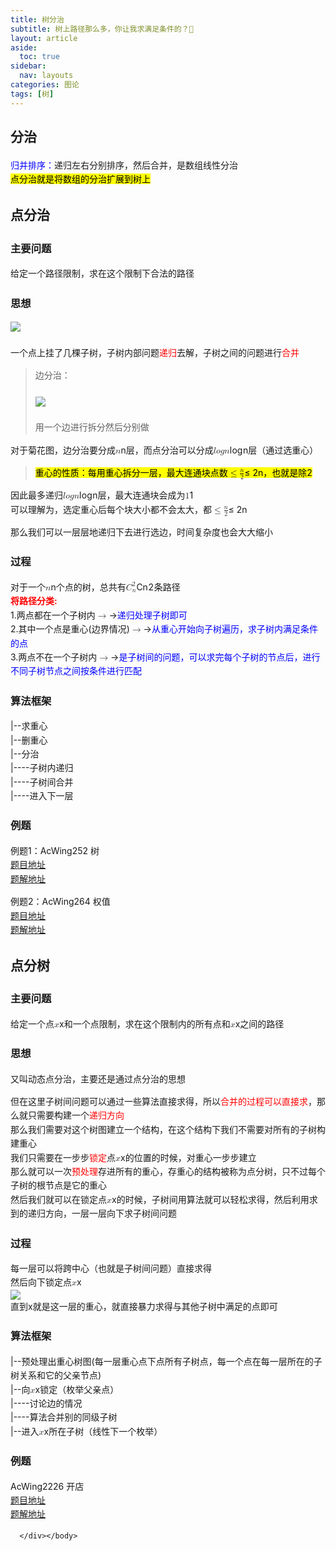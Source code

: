 ```yaml
---
title: 树分治
subtitle: 树上路径那么多，你让我求满足条件的？🤔
layout: article
aside:
  toc: true
sidebar:
  nav: layouts
categories: 图论
tags: [树]
---
```


<head>
        <link rel="stylesheet" href="https://cdn.jsdelivr.net/npm/katex@0.10.2/dist/katex.min.css" integrity="sha384-yFRtMMDnQtDRO8rLpMIKrtPCD5jdktao2TV19YiZYWMDkUR5GQZR/NOVTdquEx1j" crossorigin="anonymous">
<link href="https://cdn.jsdelivr.net/npm/katex-copytex@latest/dist/katex-copytex.min.css" rel="stylesheet" type="text/css">
        <link rel="stylesheet" href="https://cdn.jsdelivr.net/gh/Microsoft/vscode/extensions/markdown-language-features/media/markdown.css">
<link rel="stylesheet" href="https://cdn.jsdelivr.net/gh/Microsoft/vscode/extensions/markdown-language-features/media/highlight.css">
	<style>
            body {
                font-family: -apple-system, BlinkMacSystemFont, 'Segoe WPC', 'Segoe UI', system-ui, 'Ubuntu', 'Droid Sans', sans-serif;
                font-size: 14px;
                line-height: 1.6;
            }
	</style>
        <style>
		.task-list-item { list-style-type: none; } .task-list-item-checkbox { margin-left: -20px; vertical-align: middle; }
	</style>
</head>
<body>
      <div class="mume markdown-preview  ">
      <h2 class="mume-header" id="%E5%88%86%E6%B2%BB">&#x5206;&#x6CBB;</h2>

<p><span style="color: blue;">&#x5F52;&#x5E76;&#x6392;&#x5E8F;&#xFF1A;</span>&#x9012;&#x5F52;&#x5DE6;&#x53F3;&#x5206;&#x522B;&#x6392;&#x5E8F;&#xFF0C;&#x7136;&#x540E;&#x5408;&#x5E76;&#xFF0C;&#x662F;&#x6570;&#x7EC4;&#x7EBF;&#x6027;&#x5206;&#x6CBB;<br>
<mark>&#x70B9;&#x5206;&#x6CBB;&#x5C31;&#x662F;&#x5C06;&#x6570;&#x7EC4;&#x7684;&#x5206;&#x6CBB;&#x6269;&#x5C55;&#x5230;&#x6811;&#x4E0A;</mark></p>
<h2 class="mume-header" id="%E7%82%B9%E5%88%86%E6%B2%BB">&#x70B9;&#x5206;&#x6CBB;</h2>

<h3 class="mume-header" id="%E4%B8%BB%E8%A6%81%E9%97%AE%E9%A2%98">&#x4E3B;&#x8981;&#x95EE;&#x9898;</h3>

<p>&#x7ED9;&#x5B9A;&#x4E00;&#x4E2A;&#x8DEF;&#x5F84;&#x9650;&#x5236;&#xFF0C;&#x6C42;&#x5728;&#x8FD9;&#x4E2A;&#x9650;&#x5236;&#x4E0B;&#x5408;&#x6CD5;&#x7684;&#x8DEF;&#x5F84;</p>
<h3 class="mume-header" id="%E6%80%9D%E6%83%B3">&#x601D;&#x60F3;</h3>

<p><img src="https://i.loli.net/2021/09/28/6PbvQBg3aLcYUiT.png"><br><br>
&#x4E00;&#x4E2A;&#x70B9;&#x4E0A;&#x6302;&#x4E86;&#x51E0;&#x68F5;&#x5B50;&#x6811;&#xFF0C;&#x5B50;&#x6811;&#x5185;&#x90E8;&#x95EE;&#x9898;<span style="color: red;">&#x9012;&#x5F52;</span>&#x53BB;&#x89E3;&#xFF0C;&#x5B50;&#x6811;&#x4E4B;&#x95F4;&#x7684;&#x95EE;&#x9898;&#x8FDB;&#x884C;<span style="color: red;">&#x5408;&#x5E76;</span><br></p>
<blockquote>
<p>&#x8FB9;&#x5206;&#x6CBB;&#xFF1A;<br><br>
<img src="https://i.loli.net/2021/09/28/xVv6WJTrBR5fFlH.png"><br><br>
&#x7528;&#x4E00;&#x4E2A;&#x8FB9;&#x8FDB;&#x884C;&#x62C6;&#x5206;&#x7136;&#x540E;&#x5206;&#x522B;&#x505A;<br></p>
</blockquote>
<p>&#x5BF9;&#x4E8E;&#x83CA;&#x82B1;&#x56FE;&#xFF0C;&#x8FB9;&#x5206;&#x6CBB;&#x8981;&#x5206;&#x6210;<span class="katex"><span class="katex-mathml"><math xmlns="http://www.w3.org/1998/Math/MathML"><semantics><mrow><mi>n</mi></mrow><annotation encoding="application/x-tex">n</annotation></semantics></math></span><span class="katex-html" aria-hidden="true"><span class="base"><span class="strut" style="height:0.43056em;vertical-align:0em;"></span><span class="mord mathnormal">n</span></span></span></span>&#x5C42;&#xFF0C;&#x800C;&#x70B9;&#x5206;&#x6CBB;&#x53EF;&#x4EE5;&#x5206;&#x6210;<span class="katex"><span class="katex-mathml"><math xmlns="http://www.w3.org/1998/Math/MathML"><semantics><mrow><mi>l</mi><mi>o</mi><mi>g</mi><mi>n</mi></mrow><annotation encoding="application/x-tex">logn</annotation></semantics></math></span><span class="katex-html" aria-hidden="true"><span class="base"><span class="strut" style="height:0.8888799999999999em;vertical-align:-0.19444em;"></span><span class="mord mathnormal" style="margin-right:0.01968em;">l</span><span class="mord mathnormal">o</span><span class="mord mathnormal" style="margin-right:0.03588em;">g</span><span class="mord mathnormal">n</span></span></span></span>&#x5C42;&#xFF08;&#x901A;&#x8FC7;&#x9009;&#x91CD;&#x5FC3;&#xFF09;</p>
<blockquote>
<p><mark>&#x91CD;&#x5FC3;&#x7684;&#x6027;&#x8D28;&#xFF1A;&#x6BCF;&#x7528;&#x91CD;&#x5FC3;&#x62C6;&#x5206;&#x4E00;&#x5C42;&#xFF0C;&#x6700;&#x5927;&#x8FDE;&#x901A;&#x5757;&#x70B9;&#x6570;<span class="katex"><span class="katex-mathml"><math xmlns="http://www.w3.org/1998/Math/MathML"><semantics><mrow><mo>&#x2264;</mo><mfrac><mi>n</mi><mn>2</mn></mfrac></mrow><annotation encoding="application/x-tex">\le \frac n2</annotation></semantics></math></span><span class="katex-html" aria-hidden="true"><span class="base"><span class="strut" style="height:0.7719400000000001em;vertical-align:-0.13597em;"></span><span class="mrel">&#x2264;</span><span class="mspace" style="margin-right:0.2777777777777778em;"></span></span><span class="base"><span class="strut" style="height:1.040392em;vertical-align:-0.345em;"></span><span class="mord"><span class="mopen nulldelimiter"></span><span class="mfrac"><span class="vlist-t vlist-t2"><span class="vlist-r"><span class="vlist" style="height:0.695392em;"><span style="top:-2.6550000000000002em;"><span class="pstrut" style="height:3em;"></span><span class="sizing reset-size6 size3 mtight"><span class="mord mtight"><span class="mord mtight">2</span></span></span></span><span style="top:-3.23em;"><span class="pstrut" style="height:3em;"></span><span class="frac-line" style="border-bottom-width:0.04em;"></span></span><span style="top:-3.394em;"><span class="pstrut" style="height:3em;"></span><span class="sizing reset-size6 size3 mtight"><span class="mord mtight"><span class="mord mathnormal mtight">n</span></span></span></span></span><span class="vlist-s">&#x200B;</span></span><span class="vlist-r"><span class="vlist" style="height:0.345em;"><span></span></span></span></span></span><span class="mclose nulldelimiter"></span></span></span></span></span>&#xFF0C;&#x4E5F;&#x5C31;&#x662F;&#x9664;2</mark></p>
</blockquote>
<p>&#x56E0;&#x6B64;&#x6700;&#x591A;&#x9012;&#x5F52;<span class="katex"><span class="katex-mathml"><math xmlns="http://www.w3.org/1998/Math/MathML"><semantics><mrow><mi>l</mi><mi>o</mi><mi>g</mi><mi>n</mi></mrow><annotation encoding="application/x-tex">logn</annotation></semantics></math></span><span class="katex-html" aria-hidden="true"><span class="base"><span class="strut" style="height:0.8888799999999999em;vertical-align:-0.19444em;"></span><span class="mord mathnormal" style="margin-right:0.01968em;">l</span><span class="mord mathnormal">o</span><span class="mord mathnormal" style="margin-right:0.03588em;">g</span><span class="mord mathnormal">n</span></span></span></span>&#x5C42;&#xFF0C;&#x6700;&#x5927;&#x8FDE;&#x901A;&#x5757;&#x4F1A;&#x6210;&#x4E3A;<span class="katex"><span class="katex-mathml"><math xmlns="http://www.w3.org/1998/Math/MathML"><semantics><mrow><mn>1</mn></mrow><annotation encoding="application/x-tex">1</annotation></semantics></math></span><span class="katex-html" aria-hidden="true"><span class="base"><span class="strut" style="height:0.64444em;vertical-align:0em;"></span><span class="mord">1</span></span></span></span><br>
&#x53EF;&#x4EE5;&#x7406;&#x89E3;&#x4E3A;&#xFF0C;&#x9009;&#x5B9A;&#x91CD;&#x5FC3;&#x540E;&#x6BCF;&#x4E2A;&#x5757;&#x5927;&#x5C0F;&#x90FD;&#x4E0D;&#x4F1A;&#x592A;&#x5927;&#xFF0C;&#x90FD;<span class="katex"><span class="katex-mathml"><math xmlns="http://www.w3.org/1998/Math/MathML"><semantics><mrow><mo>&#x2264;</mo><mfrac><mi>n</mi><mn>2</mn></mfrac></mrow><annotation encoding="application/x-tex">\le \frac n2</annotation></semantics></math></span><span class="katex-html" aria-hidden="true"><span class="base"><span class="strut" style="height:0.7719400000000001em;vertical-align:-0.13597em;"></span><span class="mrel">&#x2264;</span><span class="mspace" style="margin-right:0.2777777777777778em;"></span></span><span class="base"><span class="strut" style="height:1.040392em;vertical-align:-0.345em;"></span><span class="mord"><span class="mopen nulldelimiter"></span><span class="mfrac"><span class="vlist-t vlist-t2"><span class="vlist-r"><span class="vlist" style="height:0.695392em;"><span style="top:-2.6550000000000002em;"><span class="pstrut" style="height:3em;"></span><span class="sizing reset-size6 size3 mtight"><span class="mord mtight"><span class="mord mtight">2</span></span></span></span><span style="top:-3.23em;"><span class="pstrut" style="height:3em;"></span><span class="frac-line" style="border-bottom-width:0.04em;"></span></span><span style="top:-3.394em;"><span class="pstrut" style="height:3em;"></span><span class="sizing reset-size6 size3 mtight"><span class="mord mtight"><span class="mord mathnormal mtight">n</span></span></span></span></span><span class="vlist-s">&#x200B;</span></span><span class="vlist-r"><span class="vlist" style="height:0.345em;"><span></span></span></span></span></span><span class="mclose nulldelimiter"></span></span></span></span></span></p>
<p>&#x90A3;&#x4E48;&#x6211;&#x4EEC;&#x53EF;&#x4EE5;&#x4E00;&#x5C42;&#x5C42;&#x5730;&#x9012;&#x5F52;&#x4E0B;&#x53BB;&#x8FDB;&#x884C;&#x9009;&#x8FB9;&#xFF0C;&#x65F6;&#x95F4;&#x590D;&#x6742;&#x5EA6;&#x4E5F;&#x4F1A;&#x5927;&#x5927;&#x7F29;&#x5C0F;</p>
<h3 class="mume-header" id="%E8%BF%87%E7%A8%8B">&#x8FC7;&#x7A0B;</h3>

<p>&#x5BF9;&#x4E8E;&#x4E00;&#x4E2A;<span class="katex"><span class="katex-mathml"><math xmlns="http://www.w3.org/1998/Math/MathML"><semantics><mrow><mi>n</mi></mrow><annotation encoding="application/x-tex">n</annotation></semantics></math></span><span class="katex-html" aria-hidden="true"><span class="base"><span class="strut" style="height:0.43056em;vertical-align:0em;"></span><span class="mord mathnormal">n</span></span></span></span>&#x4E2A;&#x70B9;&#x7684;&#x6811;&#xFF0C;&#x603B;&#x5171;&#x6709;<span class="katex"><span class="katex-mathml"><math xmlns="http://www.w3.org/1998/Math/MathML"><semantics><mrow><msubsup><mi>C</mi><mi>n</mi><mn>2</mn></msubsup></mrow><annotation encoding="application/x-tex">C_n^2</annotation></semantics></math></span><span class="katex-html" aria-hidden="true"><span class="base"><span class="strut" style="height:1.061108em;vertical-align:-0.247em;"></span><span class="mord"><span class="mord mathnormal" style="margin-right:0.07153em;">C</span><span class="msupsub"><span class="vlist-t vlist-t2"><span class="vlist-r"><span class="vlist" style="height:0.8141079999999999em;"><span style="top:-2.4530000000000003em;margin-left:-0.07153em;margin-right:0.05em;"><span class="pstrut" style="height:2.7em;"></span><span class="sizing reset-size6 size3 mtight"><span class="mord mathnormal mtight">n</span></span></span><span style="top:-3.063em;margin-right:0.05em;"><span class="pstrut" style="height:2.7em;"></span><span class="sizing reset-size6 size3 mtight"><span class="mord mtight">2</span></span></span></span><span class="vlist-s">&#x200B;</span></span><span class="vlist-r"><span class="vlist" style="height:0.247em;"><span></span></span></span></span></span></span></span></span></span>&#x6761;&#x8DEF;&#x5F84;<br>
<b><span style="color: red;">&#x5C06;&#x8DEF;&#x5F84;&#x5206;&#x7C7B;:</span></b><br>
1.&#x4E24;&#x70B9;&#x90FD;&#x5728;&#x4E00;&#x4E2A;&#x5B50;&#x6811;&#x5185;<span class="katex"><span class="katex-mathml"><math xmlns="http://www.w3.org/1998/Math/MathML"><semantics><mrow><mo>&#x2192;</mo></mrow><annotation encoding="application/x-tex">\rightarrow</annotation></semantics></math></span><span class="katex-html" aria-hidden="true"><span class="base"><span class="strut" style="height:0.36687em;vertical-align:0em;"></span><span class="mrel">&#x2192;</span></span></span></span><span style="color: blue;">&#x9012;&#x5F52;&#x5904;&#x7406;&#x5B50;&#x6811;&#x5373;&#x53EF;</span><br>
2.&#x5176;&#x4E2D;&#x4E00;&#x4E2A;&#x70B9;&#x662F;&#x91CD;&#x5FC3;(&#x8FB9;&#x754C;&#x60C5;&#x51B5;)<span class="katex"><span class="katex-mathml"><math xmlns="http://www.w3.org/1998/Math/MathML"><semantics><mrow><mo>&#x2192;</mo></mrow><annotation encoding="application/x-tex">\rightarrow</annotation></semantics></math></span><span class="katex-html" aria-hidden="true"><span class="base"><span class="strut" style="height:0.36687em;vertical-align:0em;"></span><span class="mrel">&#x2192;</span></span></span></span><span style="color: blue;">&#x4ECE;&#x91CD;&#x5FC3;&#x5F00;&#x59CB;&#x5411;&#x5B50;&#x6811;&#x904D;&#x5386;&#xFF0C;&#x6C42;&#x5B50;&#x6811;&#x5185;&#x6EE1;&#x8DB3;&#x6761;&#x4EF6;&#x7684;&#x70B9;</span><br>
3.&#x4E24;&#x70B9;&#x4E0D;&#x5728;&#x4E00;&#x4E2A;&#x5B50;&#x6811;&#x5185;<span class="katex"><span class="katex-mathml"><math xmlns="http://www.w3.org/1998/Math/MathML"><semantics><mrow><mo>&#x2192;</mo></mrow><annotation encoding="application/x-tex">\rightarrow</annotation></semantics></math></span><span class="katex-html" aria-hidden="true"><span class="base"><span class="strut" style="height:0.36687em;vertical-align:0em;"></span><span class="mrel">&#x2192;</span></span></span></span><span style="color:blue;">&#x662F;&#x5B50;&#x6811;&#x95F4;&#x7684;&#x95EE;&#x9898;&#xFF0C;&#x53EF;&#x4EE5;&#x6C42;&#x5B8C;&#x6BCF;&#x4E2A;&#x5B50;&#x6811;&#x7684;&#x8282;&#x70B9;&#x540E;&#xFF0C;&#x8FDB;&#x884C;&#x4E0D;&#x540C;&#x5B50;&#x6811;&#x8282;&#x70B9;&#x4E4B;&#x95F4;&#x6309;&#x6761;&#x4EF6;&#x8FDB;&#x884C;&#x5339;&#x914D;</span></p>
<h3 class="mume-header" id="%E7%AE%97%E6%B3%95%E6%A1%86%E6%9E%B6">&#x7B97;&#x6CD5;&#x6846;&#x67B6;</h3>

<p>|--&#x6C42;&#x91CD;&#x5FC3;<br>
|--&#x5220;&#x91CD;&#x5FC3;<br>
|--&#x5206;&#x6CBB;<br>
|----&#x5B50;&#x6811;&#x5185;&#x9012;&#x5F52;<br>
|----&#x5B50;&#x6811;&#x95F4;&#x5408;&#x5E76;<br>
|----&#x8FDB;&#x5165;&#x4E0B;&#x4E00;&#x5C42;</p>
<h3 class="mume-header" id="%E4%BE%8B%E9%A2%98">&#x4F8B;&#x9898;</h3>

<p>&#x4F8B;&#x9898;1&#xFF1A;AcWing252 &#x6811;<br>
<a href="https://www.acwing.com/problem/content/description/254/">&#x9898;&#x76EE;&#x5730;&#x5740;</a><br>
<a href="https://github.com/Chivas-Regal/ACM/blob/main/Code/%E5%9B%BE%E8%AE%BA/%E6%A0%91%E5%88%86%E6%B2%BB/%E7%82%B9%E5%88%86%E6%B2%BB/%E6%A0%91.md">&#x9898;&#x89E3;&#x5730;&#x5740;</a></p>
<p>&#x4F8B;&#x9898;2&#xFF1A;AcWing264 &#x6743;&#x503C;<br>
<a href="https://www.acwing.com/problem/content/266/">&#x9898;&#x76EE;&#x5730;&#x5740;</a><br>
<a href="https://github.com/Chivas-Regal/ACM/blob/main/Code/%E5%9B%BE%E8%AE%BA/%E6%A0%91%E5%88%86%E6%B2%BB/%E7%82%B9%E5%88%86%E6%B2%BB/%E6%9D%83%E5%80%BC.md">&#x9898;&#x89E3;&#x5730;&#x5740;</a></p>
<h2 class="mume-header" id="%E7%82%B9%E5%88%86%E6%A0%91">&#x70B9;&#x5206;&#x6811;</h2>

<h3 class="mume-header" id="%E4%B8%BB%E8%A6%81%E9%97%AE%E9%A2%98-1">&#x4E3B;&#x8981;&#x95EE;&#x9898;</h3>

<p>&#x7ED9;&#x5B9A;&#x4E00;&#x4E2A;&#x70B9;<span class="katex"><span class="katex-mathml"><math xmlns="http://www.w3.org/1998/Math/MathML"><semantics><mrow><mi>x</mi></mrow><annotation encoding="application/x-tex">x</annotation></semantics></math></span><span class="katex-html" aria-hidden="true"><span class="base"><span class="strut" style="height:0.43056em;vertical-align:0em;"></span><span class="mord mathnormal">x</span></span></span></span>&#x548C;&#x4E00;&#x4E2A;&#x70B9;&#x9650;&#x5236;&#xFF0C;&#x6C42;&#x5728;&#x8FD9;&#x4E2A;&#x9650;&#x5236;&#x5185;&#x7684;&#x6240;&#x6709;&#x70B9;&#x548C;<span class="katex"><span class="katex-mathml"><math xmlns="http://www.w3.org/1998/Math/MathML"><semantics><mrow><mi>x</mi></mrow><annotation encoding="application/x-tex">x</annotation></semantics></math></span><span class="katex-html" aria-hidden="true"><span class="base"><span class="strut" style="height:0.43056em;vertical-align:0em;"></span><span class="mord mathnormal">x</span></span></span></span>&#x4E4B;&#x95F4;&#x7684;&#x8DEF;&#x5F84;</p>
<h3 class="mume-header" id="%E6%80%9D%E6%83%B3-1">&#x601D;&#x60F3;</h3>

<p>&#x53C8;&#x53EB;&#x52A8;&#x6001;&#x70B9;&#x5206;&#x6CBB;&#xFF0C;&#x4E3B;&#x8981;&#x8FD8;&#x662F;&#x901A;&#x8FC7;&#x70B9;&#x5206;&#x6CBB;&#x7684;&#x601D;&#x60F3;</p>
<p>&#x4F46;&#x5728;&#x8FD9;&#x91CC;&#x5B50;&#x6811;&#x95F4;&#x95EE;&#x9898;&#x53EF;&#x4EE5;&#x901A;&#x8FC7;&#x4E00;&#x4E9B;&#x7B97;&#x6CD5;&#x76F4;&#x63A5;&#x6C42;&#x5F97;&#xFF0C;&#x6240;&#x4EE5;<span style="color: red;">&#x5408;&#x5E76;&#x7684;&#x8FC7;&#x7A0B;&#x53EF;&#x4EE5;&#x76F4;&#x63A5;&#x6C42;</span>&#xFF0C;&#x90A3;&#x4E48;&#x5C31;&#x53EA;&#x9700;&#x8981;&#x6784;&#x5EFA;&#x4E00;&#x4E2A;<span style="color: red;">&#x9012;&#x5F52;&#x65B9;&#x5411;</span><br>
&#x90A3;&#x4E48;&#x6211;&#x4EEC;&#x9700;&#x8981;&#x5BF9;&#x8FD9;&#x4E2A;&#x6811;&#x56FE;&#x5EFA;&#x7ACB;&#x4E00;&#x4E2A;&#x7ED3;&#x6784;&#xFF0C;&#x5728;&#x8FD9;&#x4E2A;&#x7ED3;&#x6784;&#x4E0B;&#x6211;&#x4EEC;&#x4E0D;&#x9700;&#x8981;&#x5BF9;&#x6240;&#x6709;&#x7684;&#x5B50;&#x6811;&#x6784;&#x5EFA;&#x91CD;&#x5FC3;<br>
&#x6211;&#x4EEC;&#x53EA;&#x9700;&#x8981;&#x5728;&#x4E00;&#x6B65;&#x6B65;<span style="color: red;">&#x9501;&#x5B9A;</span>&#x70B9;<span class="katex"><span class="katex-mathml"><math xmlns="http://www.w3.org/1998/Math/MathML"><semantics><mrow><mi>x</mi></mrow><annotation encoding="application/x-tex">x</annotation></semantics></math></span><span class="katex-html" aria-hidden="true"><span class="base"><span class="strut" style="height:0.43056em;vertical-align:0em;"></span><span class="mord mathnormal">x</span></span></span></span>&#x7684;&#x4F4D;&#x7F6E;&#x7684;&#x65F6;&#x5019;&#xFF0C;&#x5BF9;&#x91CD;&#x5FC3;&#x4E00;&#x6B65;&#x6B65;&#x5EFA;&#x7ACB;<br>
&#x90A3;&#x4E48;&#x5C31;&#x53EF;&#x4EE5;&#x4E00;&#x6B21;<span style="color: red;">&#x9884;&#x5904;&#x7406;</span>&#x5B58;&#x8FDB;&#x6240;&#x6709;&#x7684;&#x91CD;&#x5FC3;&#xFF0C;&#x5B58;&#x91CD;&#x5FC3;&#x7684;&#x7ED3;&#x6784;&#x88AB;&#x79F0;&#x4E3A;&#x70B9;&#x5206;&#x6811;&#xFF0C;&#x53EA;&#x4E0D;&#x8FC7;&#x6BCF;&#x4E2A;&#x5B50;&#x6811;&#x7684;&#x6839;&#x8282;&#x70B9;&#x662F;&#x5B83;&#x7684;&#x91CD;&#x5FC3;<br>
&#x7136;&#x540E;&#x6211;&#x4EEC;&#x5C31;&#x53EF;&#x4EE5;&#x5728;&#x9501;&#x5B9A;&#x70B9;<span class="katex"><span class="katex-mathml"><math xmlns="http://www.w3.org/1998/Math/MathML"><semantics><mrow><mi>x</mi></mrow><annotation encoding="application/x-tex">x</annotation></semantics></math></span><span class="katex-html" aria-hidden="true"><span class="base"><span class="strut" style="height:0.43056em;vertical-align:0em;"></span><span class="mord mathnormal">x</span></span></span></span>&#x7684;&#x65F6;&#x5019;&#xFF0C;&#x5B50;&#x6811;&#x95F4;&#x7528;&#x7B97;&#x6CD5;&#x5C31;&#x53EF;&#x4EE5;&#x8F7B;&#x677E;&#x6C42;&#x5F97;&#xFF0C;&#x7136;&#x540E;&#x5229;&#x7528;&#x6C42;&#x5230;&#x7684;&#x9012;&#x5F52;&#x65B9;&#x5411;&#xFF0C;&#x4E00;&#x5C42;&#x4E00;&#x5C42;&#x5411;&#x4E0B;&#x6C42;&#x5B50;&#x6811;&#x95F4;&#x95EE;&#x9898;</p>
<h3 class="mume-header" id="%E8%BF%87%E7%A8%8B-1">&#x8FC7;&#x7A0B;</h3>

<p>&#x6BCF;&#x4E00;&#x5C42;&#x53EF;&#x4EE5;&#x5C06;&#x8DE8;&#x4E2D;&#x5FC3;&#xFF08;&#x4E5F;&#x5C31;&#x662F;&#x5B50;&#x6811;&#x95F4;&#x95EE;&#x9898;&#xFF09;&#x76F4;&#x63A5;&#x6C42;&#x5F97;<br>
&#x7136;&#x540E;&#x5411;&#x4E0B;&#x9501;&#x5B9A;&#x70B9;<span class="katex"><span class="katex-mathml"><math xmlns="http://www.w3.org/1998/Math/MathML"><semantics><mrow><mi>x</mi></mrow><annotation encoding="application/x-tex">x</annotation></semantics></math></span><span class="katex-html" aria-hidden="true"><span class="base"><span class="strut" style="height:0.43056em;vertical-align:0em;"></span><span class="mord mathnormal">x</span></span></span></span><br>
<img src="https://i.loli.net/2021/09/28/GZ1rnP83hTMkIbs.png"><br>
&#x76F4;&#x5230;x&#x5C31;&#x662F;&#x8FD9;&#x4E00;&#x5C42;&#x7684;&#x91CD;&#x5FC3;&#xFF0C;&#x5C31;&#x76F4;&#x63A5;&#x66B4;&#x529B;&#x6C42;&#x5F97;&#x4E0E;&#x5176;&#x4ED6;&#x5B50;&#x6811;&#x4E2D;&#x6EE1;&#x8DB3;&#x7684;&#x70B9;&#x5373;&#x53EF;</p>
<h3 class="mume-header" id="%E7%AE%97%E6%B3%95%E6%A1%86%E6%9E%B6-1">&#x7B97;&#x6CD5;&#x6846;&#x67B6;</h3>

<p>|--&#x9884;&#x5904;&#x7406;&#x51FA;&#x91CD;&#x5FC3;&#x6811;&#x56FE;(&#x6BCF;&#x4E00;&#x5C42;&#x91CD;&#x5FC3;&#x70B9;&#x4E0B;&#x70B9;&#x6240;&#x6709;&#x5B50;&#x6811;&#x70B9;&#xFF0C;&#x6BCF;&#x4E00;&#x4E2A;&#x70B9;&#x5728;&#x6BCF;&#x4E00;&#x5C42;&#x6240;&#x5728;&#x7684;&#x5B50;&#x6811;&#x5173;&#x7CFB;&#x548C;&#x5B83;&#x7684;&#x7236;&#x4EB2;&#x8282;&#x70B9;)<br>
|--&#x5411;<span class="katex"><span class="katex-mathml"><math xmlns="http://www.w3.org/1998/Math/MathML"><semantics><mrow><mi>x</mi></mrow><annotation encoding="application/x-tex">x</annotation></semantics></math></span><span class="katex-html" aria-hidden="true"><span class="base"><span class="strut" style="height:0.43056em;vertical-align:0em;"></span><span class="mord mathnormal">x</span></span></span></span>&#x9501;&#x5B9A;&#xFF08;&#x679A;&#x4E3E;&#x7236;&#x4EB2;&#x70B9;&#xFF09;<br>
|----&#x8BA8;&#x8BBA;&#x8FB9;&#x7684;&#x60C5;&#x51B5;<br>
|----&#x7B97;&#x6CD5;&#x5408;&#x5E76;&#x522B;&#x7684;&#x540C;&#x7EA7;&#x5B50;&#x6811;<br>
|--&#x8FDB;&#x5165;<span class="katex"><span class="katex-mathml"><math xmlns="http://www.w3.org/1998/Math/MathML"><semantics><mrow><mi>x</mi></mrow><annotation encoding="application/x-tex">x</annotation></semantics></math></span><span class="katex-html" aria-hidden="true"><span class="base"><span class="strut" style="height:0.43056em;vertical-align:0em;"></span><span class="mord mathnormal">x</span></span></span></span>&#x6240;&#x5728;&#x5B50;&#x6811;&#xFF08;&#x7EBF;&#x6027;&#x4E0B;&#x4E00;&#x4E2A;&#x679A;&#x4E3E;&#xFF09;</p>
<h3 class="mume-header" id="%E4%BE%8B%E9%A2%98-1">&#x4F8B;&#x9898;</h3>

<p>AcWing2226 &#x5F00;&#x5E97;<br>
<a href="https://www.acwing.com/problem/content/description/2228/">&#x9898;&#x76EE;&#x5730;&#x5740;</a><br>
<a href="https://github.com/Chivas-Regal/ACM/blob/main/Code/%E5%9B%BE%E8%AE%BA/%E6%A0%91%E5%88%86%E6%B2%BB/%E7%82%B9%E5%88%86%E6%A0%91/%E5%BC%80%E5%BA%97.md">&#x9898;&#x89E3;&#x5730;&#x5740;</a></p>

      </div></body>
